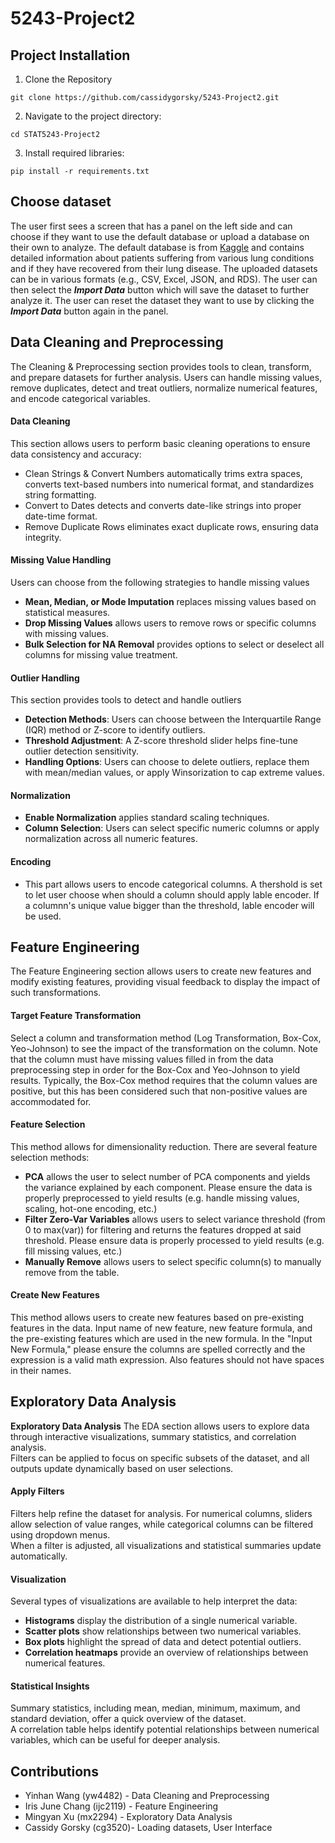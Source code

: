 # 5243-Project2

## Project Installation
1. Clone the Repository
```{python} 
git clone https://github.com/cassidygorsky/5243-Project2.git
```
2. Navigate to the project directory:
```{python} 
cd STAT5243-Project2
```
3. Install required libraries:
```{python}
pip install -r requirements.txt
```


## Choose dataset
The user first sees a screen that has a panel on the left side and can choose if they want to use the default database or upload a database on their own to analyze. The default database is from [Kaggle](https://www.kaggle.com/datasets/samikshadalvi/lungs-diseases-dataset) and contains detailed information about patients suffering from various lung conditions and if they have recovered from their lung disease. The uploaded datasets can be in various formats (e.g., CSV, Excel, JSON, and RDS). The user can then select the ***Import Data*** button which will save the dataset to further analyze it. The user can reset the dataset they want to use by clicking the ***Import Data*** button again in the panel.

## Data Cleaning and Preprocessing
The Cleaning & Preprocessing section provides tools to clean, transform, and prepare datasets for further analysis. Users can handle missing values, remove duplicates, detect and treat outliers, normalize numerical features, and encode categorical variables.  
#### Data Cleaning  
This section allows users to perform basic cleaning operations to ensure data consistency and accuracy:  
- Clean Strings & Convert Numbers automatically trims extra spaces, converts text-based numbers into numerical format, and standardizes string formatting.  
- Convert to Dates detects and converts date-like strings into proper date-time format.  
- Remove Duplicate Rows eliminates exact duplicate rows, ensuring data integrity.  
#### Missing Value Handling 
Users can choose from the following strategies to handle missing values  
- **Mean, Median, or Mode Imputation** replaces missing values based on statistical measures.  
- **Drop Missing Values** allows users to remove rows or specific columns with missing values.  
- **Bulk Selection for NA Removal** provides options to select or deselect all columns for missing value treatment.  
#### Outlier Handling  
This section provides tools to detect and handle outliers  
- **Detection Methods**: Users can choose between the Interquartile Range (IQR) method or Z-score to identify outliers.  
- **Threshold Adjustment**: A Z-score threshold slider helps fine-tune outlier detection sensitivity.  
- **Handling Options**: Users can choose to delete outliers, replace them with mean/median values, or apply Winsorization to cap extreme values.  
#### Normalization    
- **Enable Normalization** applies standard scaling techniques.  
- **Column Selection**: Users can select specific numeric columns or apply normalization across all numeric features.  
#### Encoding   
- This part allows users to encode categorical columns. A thershold is set to let user choose when should a column should apply lable encoder.  If a columnn's unique value bigger than the threshold, lable encoder will be used. 


## **Feature Engineering**
The Feature Engineering section allows users to create new features and modify existing features, providing visual feedback to display the impact of such transformations.
#### Target Feature Transformation 
Select a column and transformation method (Log Transformation, Box-Cox, Yeo-Johnson) to see the impact of the transformation on the column. 
Note that the column must have missing values filled in from the data preprocessing step in order for the Box-Cox and Yeo-Johnson to yield results. 
Typically, the Box-Cox method requires that the column values are positive, but this has been considered such that non-positive values are accommodated for. 
#### Feature Selection
This method allows for dimensionality reduction. There are several feature selection methods:
- **PCA** allows the user to select number of PCA components and yields the variance explained by each component. Please ensure the data is properly preprocessed to yield results (e.g. handle missing values, scaling, hot-one encoding, etc.) 
- **Filter Zero-Var Variables** allows users to select variance threshold (from 0 to max(var)) for filtering and returns the features dropped at said threshold. Please ensure data is properly processed to yield results (e.g. fill missing values, etc.)
- **Manually Remove** allows users to select specific column(s) to manually remove from the table. 
#### Create New Features
This method allows users to create new features based on pre-existing features in the data. Input name of new feature, new feature formula, and the pre-existing features which are used in the new formula.
In the "Input New Formula," please ensure the columns are spelled correctly and the expression is a valid math expression. Also features should not have spaces in their names. 
                

## Exploratory Data Analysis 
**Exploratory Data Analysis** 
The EDA section allows users to explore data through interactive visualizations, summary statistics, and correlation analysis.  
Filters can be applied to focus on specific subsets of the dataset, and all outputs update dynamically based on user selections.                
#### Apply Filters  
Filters help refine the dataset for analysis. For numerical columns, sliders allow selection of value ranges, while categorical columns can be filtered using dropdown menus.  
When a filter is adjusted, all visualizations and statistical summaries update automatically.  
#### Visualization  
Several types of visualizations are available to help interpret the data:  
- **Histograms** display the distribution of a single numerical variable.  
- **Scatter plots** show relationships between two numerical variables.  
- **Box plots** highlight the spread of data and detect potential outliers.  
- **Correlation heatmaps** provide an overview of relationships between numerical features.  
#### Statistical Insights  
Summary statistics, including mean, median, minimum, maximum, and standard deviation, offer a quick overview of the dataset.  
A correlation table helps identify potential relationships between numerical variables, which can be useful for deeper analysis. 

## Contributions
* Yinhan Wang (yw4482) - Data Cleaning and Preprocessing
* Iris June Chang (ijc2119) - Feature Engineering 
* Mingyan Xu (mx2294) - Exploratory Data Analysis 
* Cassidy Gorsky (cg3520)- Loading datasets, User Interface

